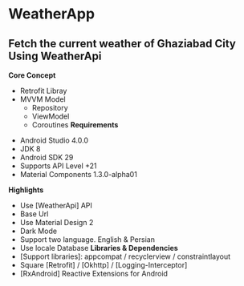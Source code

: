# WeatherApp
## Fetch the current weather of Ghaziabad City Using WeatherApi
**Core Concept**
* Retrofit Libray
* MVVM Model
    * Repository
    * ViewModel
    * Coroutines
**Requirements**
- Android Studio 4.0.0
- JDK 8
- Android SDK 29
- Supports API Level +21
- Material Components 1.3.0-alpha01

**Highlights**
- Use [WeatherApi] API
- Base Url 
- Use Material Design 2
- Dark Mode
- Support two language. English & Persian
- Use locale Database
**Libraries & Dependencies**
- [Support libraries]: appcompat / recyclerview / constraintlayout
- Square [Retrofit] / [Okhttp] / [Logging-Interceptor]
- [RxAndroid] Reactive Extensions for Android
